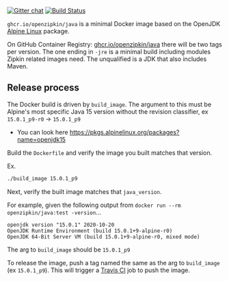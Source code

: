 [![Gitter chat](http://img.shields.io/badge/gitter-join%20chat%20%E2%86%92-brightgreen.svg)](https://gitter.im/openzipkin/zipkin)
[![Build Status](https://travis-ci.com/openzipkin/docker-java.svg?branch=master)](https://travis-ci.com/openzipkin/docker-java)

`ghcr.io/openzipkin/java` is a minimal Docker image based on the OpenJDK [Alpine Linux](https://hub.docker.com/_/alpine) package.

On GitHub Container Registry: [ghcr.io/openzipkin/java](https://github.com/orgs/openzipkin/packages/container/package/java) there will be two tags
per version. The one ending in `-jre` is a minimal build including modules Zipkin related images
need. The unqualified is a JDK that also includes Maven.

## Release process
The Docker build is driven by `build_image`. The argument to this must be Alpine's most specific
Java 15 version without the revision classifier, ex `15.0.1_p9-r0` -> `15.0.1_p9`
 * You can look here https://pkgs.alpinelinux.org/packages?name=openjdk15

Build the `Dockerfile` and verify the image you built matches that version.

Ex.
```bash
./build_image 15.0.1_p9
```

Next, verify the built image matches that `java_version`.

For example, given the following output from `docker run --rm openzipkin/java:test -version`...
```
openjdk version "15.0.1" 2020-10-20
OpenJDK Runtime Environment (build 15.0.1+9-alpine-r0)
OpenJDK 64-Bit Server VM (build 15.0.1+9-alpine-r0, mixed mode)
```
The arg to `build_image` should be `15.0.1_p9`

To release the image, push a tag named the same as the arg to `build_image` (ex `15.0.1_p9`).
This will trigger a [Travis CI](https://travis-ci.com/openzipkin/docker-java) job to push the image.
